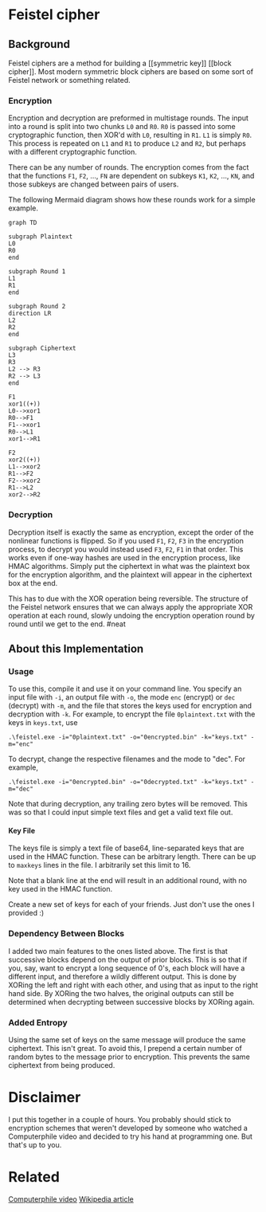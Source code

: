 # Feistel cipher

## Background
Feistel ciphers are a method for building a [[symmetric key]] [[block cipher]]. Most modern symmetric block ciphers are based on some sort of Feistel network or something related.

### Encryption
Encryption and decryption are preformed in multistage rounds. The input into a round is split into two chunks `L0` and `R0`. `R0` is passed into some cryptographic function, then XOR'd with `L0`, resulting in `R1`. `L1` is simply `R0`. This process is repeated on `L1` and `R1` to produce `L2` and `R2`, but perhaps with a different cryptographic function.

There can be any number of rounds. The encryption comes from the fact that the functions `F1`, `F2`, ..., `FN` are dependent on subkeys `K1`, `K2`, ..., `KN`, and those subkeys are changed between pairs of users.

The following Mermaid diagram shows how these rounds work for a simple example.
```mermaid
graph TD

subgraph Plaintext
L0
R0
end

subgraph Round 1
L1
R1
end

subgraph Round 2
direction LR
L2
R2
end

subgraph Ciphertext
L3
R3
L2 --> R3
R2 --> L3
end

F1
xor1((+))
L0-->xor1
R0-->F1
F1-->xor1
R0-->L1
xor1-->R1

F2
xor2((+))
L1-->xor2
R1-->F2
F2-->xor2
R1-->L2
xor2-->R2

```

### Decryption
Decryption itself is exactly the same as encryption, except the order of the nonlinear functions is flipped. So if you used `F1`, `F2`, `F3` in the encryption process, to decrypt you would instead used `F3`, `F2`, `F1` in that order. This works even if one-way hashes are used in the encryption process, like HMAC algorithms. Simply put the ciphertext in what was the plaintext box for the encryption algorithm, and the plaintext will appear in the ciphertext box at the end.

This has to due with the XOR operation being reversible. The structure of the Feistel network ensures that we can always apply the appropriate XOR operation at each round, slowly undoing the encryption operation round by round until we get to the end. #neat

## About this Implementation
### Usage
To use this, compile it and use it on your command line. You specify an input file with `-i`, an output file with `-o`, the mode `enc` (encrypt) or `dec` (decrypt) with `-m`, and the file that stores the keys used for encryption and decryption with `-k`. For example, to encrypt the file `0plaintext.txt` with the keys in `keys.txt`, use

```
.\feistel.exe -i="0plaintext.txt" -o="0encrypted.bin" -k="keys.txt" -m="enc"
```

To decrypt, change the respective filenames and the mode to "dec". For example,

```
.\feistel.exe -i="0encrypted.bin" -o="0decrypted.txt" -k="keys.txt" -m="dec"
```

Note that during decryption, any trailing zero bytes will be removed. This was so that I could input simple text files and get a valid text file out.

#### Key File
The keys file is simply a text file of base64, line-separated keys that are used in the HMAC function. These can be arbitrary length. There can be up to `maxkeys` lines in the file. I arbitrarily set this limit to 16.

Note that a blank line at the end will result in an additional round, with no key used in the HMAC function.

Create a new set of keys for each of your friends. Just don't use the ones I provided :)

### Dependency Between Blocks
I added two main features to the ones listed above. The first is that successive blocks depend on the output of prior blocks. This is so that if you, say, want to encrypt a long sequence of 0's, each block will have a different input, and therefore a wildly different output. This is done by XORing the left and right with each other, and using that as input to the right hand side. By XORing the two halves, the original outputs can still be determined when decrypting between successive blocks by XORing again.

### Added Entropy
Using the same set of keys on the same message will produce the same ciphertext. This isn't great. To avoid this, I prepend a certain number of random bytes to the message prior to encryption. This prevents the same ciphertext from being produced.

# Disclaimer
I put this together in a couple of hours. You probably should stick to encryption schemes that weren't developed by someone who watched a Computerphile video and decided to try his hand at programming one. But that's up to you.

# Related
[Computerphile video](https://www.youtube.com/watch?v=FGhj3CGxl8I)
[Wikipedia article](https://en.wikipedia.org/wiki/Feistel_cipher)
